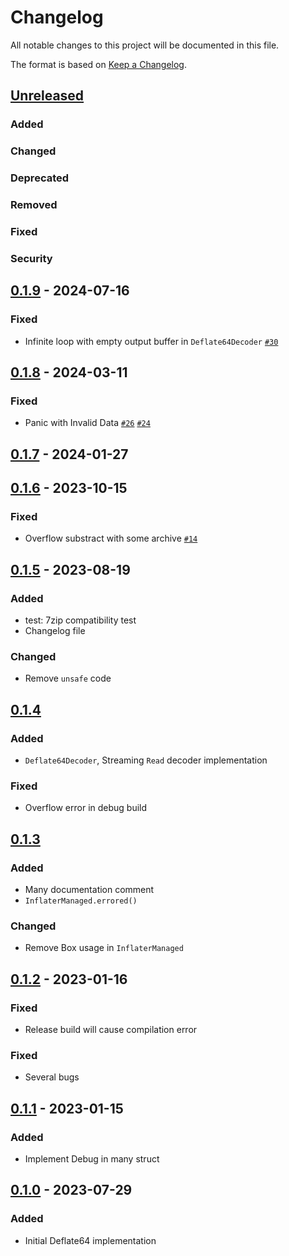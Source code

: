 # Changelog

All notable changes to this project will be documented in this file.

The format is based on [Keep a Changelog].

[Keep a Changelog]: https://keepachangelog.com/en/1.1.0/

## [Unreleased]
### Added

### Changed

### Deprecated

### Removed

### Fixed

### Security

## [0.1.9] - 2024-07-16
### Fixed
- Infinite loop with empty output buffer in `Deflate64Decoder` [`#30`](https://github.com/anatawa12/deflate64-rs/pull/30)

## [0.1.8] - 2024-03-11
### Fixed
- Panic with Invalid Data [`#26`](https://github.com/anatawa12/deflate64-rs/pull/26) [`#24`](https://github.com/anatawa12/deflate64-rs/pull/24)

## [0.1.7] - 2024-01-27
## [0.1.6] - 2023-10-15
### Fixed
- Overflow substract with some archive [`#14`](https://github.com/anatawa12/deflate64-rs/pull/14)

## [0.1.5] - 2023-08-19
### Added
- test: 7zip compatibility test
- Changelog file

### Changed
- Remove `unsafe` code

## [0.1.4]
### Added
- `Deflate64Decoder`, Streaming `Read` decoder implementation

### Fixed
- Overflow error in debug build

## [0.1.3]
### Added
- Many documentation comment
- `InflaterManaged.errored()`

### Changed
- Remove Box usage in `InflaterManaged`

## [0.1.2] - 2023-01-16
### Fixed
- Release build will cause compilation error

### Fixed
- Several bugs

## [0.1.1] - 2023-01-15
### Added
- Implement Debug in many struct

## [0.1.0] - 2023-07-29
### Added
- Initial Deflate64 implementation

[Unreleased]: https://github.com/anatawa12/deflate64-rs/compare/v0.1.9...HEAD
[0.1.9]: https://github.com/anatawa12/deflate64-rs/compare/v0.1.8...v0.1.9
[0.1.8]: https://github.com/anatawa12/deflate64-rs/compare/v0.1.7...v0.1.8
[0.1.7]: https://github.com/anatawa12/deflate64-rs/compare/v0.1.6...v0.1.7
[0.1.6]: https://github.com/anatawa12/deflate64-rs/compare/v0.1.5...v0.1.6
[0.1.5]: https://github.com/anatawa12/deflate64-rs/compare/v0.1.4...v0.1.5
[0.1.4]: https://github.com/anatawa12/deflate64-rs/compare/v0.1.3...v0.1.4
[0.1.3]: https://github.com/anatawa12/deflate64-rs/compare/v0.1.2...v0.1.3
[0.1.2]: https://github.com/anatawa12/deflate64-rs/compare/v0.1.1...v0.1.2
[0.1.1]: https://github.com/anatawa12/deflate64-rs/compare/v0.1.0...v0.1.1
[0.1.0]: https://github.com/anatawa12/deflate64-rs/releases/tag/v0.1.0
